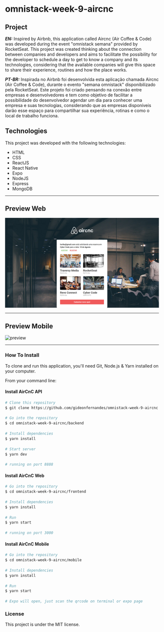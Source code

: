 # omnistack-week-9-aircnc

## Project

***EN:*** Inspired by Airbnb, this application called Aircnc (Air Coffee & Code) was developed during the event "omnistack semana" provided by RocketSeat. This project was created thinking about the connection between companies and developers and aims to facilitate the possibility for the developer to schedule a day to get to know a company and its technologies, considering that the available companies will give this space to share their experience, routines and how the place works.

***PT-BR:*** Inspirada no Airbnb foi desenvolvida esta aplicação chamada Aircnc (Air Coffee & Code), durante o evento "semana omnistack" disponibilizado pela RocketSeat. Este projeto foi criado pensando na conexão entre empresas e desenvolvedores e tem como objetivo de facilitar a possibilidade do desenvolvedor agendar um dia para conhecer uma empresa e suas tecnologias, considerando que as empresas disponíveis darão esse espaço para compartilhar sua experiência, rotinas e como o local de trabalho funciona.
## Technologies

This project was developed with the following technologies:

- HTML
- CSS
- ReactJS
- React Native
- Expo
- NodeJS
- Express
- MongoDB
***

## Preview Web
![preview-web](preview.png)
***

## Preview Mobile
![preview](preview-mobile.gif)
***

### How To Install

To clone and run this application, you'll need Git, Node.js & Yarn installed on your computer.

From your command line:

#### Install AirCnC API 

```bash
# Clone this repository
$ git clone https://github.com/gideonfernandes/omnistack-week-9-aircnc.git

# Go into the repository
$ cd omnistack-week-9-aircnc/backend

# Install dependencies
$ yarn install

# Start server
$ yarn dev

# running on port 8888
```

#### Install AirCnC Web

```bash
# Go into the repository
$ cd omnistack-week-9-aircnc/frontend

# Install dependencies
$ yarn install

# Run
$ yarn start

# running on port 3000
```

#### Install AirCnC Mobile

```bash
# Go into the repository
$ cd omnistack-week-9-aircnc/mobile

# Install dependencies
$ yarn install

# Run
$ yarn start

# Expo will open, just scan the qrcode on terminal or expo page
```
### License

This project is under the MIT license.
